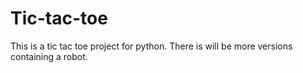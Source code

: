 # Tic-tac-toe
This is a tic tac toe project for python. There is will be more versions containing a robot.
